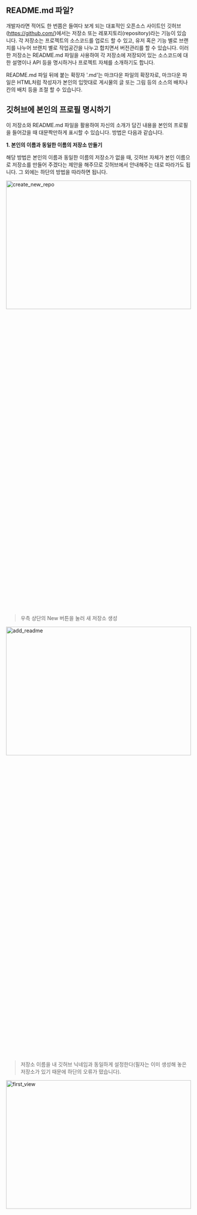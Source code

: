 ## README.md 파일?


 개발자라면 적어도 한 번쯤은 들여다 보게 되는 대표적인 오픈소스 사이트인 깃허브(https://github.com/)에서는 저장소 또는 레포지토리(repository)라는 기능이 있습니다. 각 저장소는 프로젝트의 소스코드를 업로드 할 수 있고, 유저 혹은 기능 별로 브랜치를 나누어 브랜치 별로 작업공간을 나누고 합치면서 버전관리를 할 수 있습니다. 이러한 저장소는 README.md 파일을 사용하여 각 저장소에 저장되어 있는 소스코드에 대한 설명이나 API 등을 명시하거나 프로젝트 자체를 소개하기도 합니다.



 README.md 파일 뒤에 붙는 확장자 '.md'는 마크다운 파일의 확장자로, 마크다운 파일은 HTML처럼 작성자가 본인의 입맛대로 게시물의 글 또는 그림 등의 소스의 배치나 칸의 배치 등을 조절 할 수 있습니다.



## 깃허브에 본인의 프로필 명시하기

   
 이 저장소와 README.md 파일을 활용하여 자신의 소개가 담긴 내용을 본인의 프로필을 들어갔을 때 대문짝만하게 표시할 수 있습니다. 방법은 다음과 같습니다.



**1. 본인의 이름과 동일한 이름의 저장소 만들기**


 해당 방법은 본인의 이름과 동일한 이름의 저장소가 없을 때, 깃허브 자체가 본인 이름으로 저장소를 만들어 주겠다는 제안을 해주므로 깃허브에서 안내해주는 대로 따라가도 됩니다. 그 외에는 하단의 방법을 따라하면 됩니다.

<img src="urlhere?raw=true" width="100%" height="30%" title="create_new_repo" alt="create_new_repo"></img>
 > 우측 상단의 New 버튼을 눌러 새 저장소 생성   

<img src="urlhere?raw=true" width="100%" height="30%" title="add_readme" alt="add_readme"></img>
 > 저장소 이름을 내 깃허브 닉네임과 동일하게 설정한다(필자는 이미 생성해 놓은 저장소가 있기 때문에 하단의 오류가 떴습니다).

<img src="urlhere?raw=true" width="100%" height="30%" title="first_view" alt="first_view"></img>
 > 스크롤해서 내린 후 Add a README file를 체크한 후 Create repository를 클릭한다
저장소를 만들고 나면 다음과 같은 화면을 보실 수 있습니다.
   
<img src="urlhere?raw=true" width="100%" height="30%" title="write_readme" alt="write_readme"></img>
 > 저장소를 만들고 난 후 볼 수 있는 화면
    
 우측 상단에 파란색 상자에 표시된 내용 처럼 본인의 이름으로 된 저장소는 자신의 프로필을 소개하는데 쓰입니다. README.md 파일의 제목 우측의 펜 모양을 클릭해 내용을 수정할 수 있습니다. 



**2. README.md파일 작성하기**

<img src="urlhere?raw=true" width="100%" height="30%" title="badge" alt="badge"></img>
   
 README.md를 작성하시면서 현재까지 작성된 내용의 preview를 보고 싶다 하시면 Edit file 옆에 Preview 버튼을 클릭하여 실시간으로 외부에 어떻게 보이는지 확인할 수 있습니다.



 README.md파일은 무조건 마크다운 형식으로만 작성해야하는 것은 아니며, 자신이 HTML이 좀더 친숙하다 싶으시다면 HTML로 작성하셔도 무관합니다. 



 일반적인 윈도우 사용자나 개발자가 아닌 분들은 좀 낯설 수 있는 마크다운 파일에 대한 마크다운 파일 작성법은 하단의 내용을 통해 참조하시면서 작성하시길 바랍니다.

https://gist.github.com/ihoneymon/652be052a0727ad59601


 프로필을 작성할 때, 자신의 기술 스텍이나 자신의 연락처 등을 남길 때, 단순히 링크만 올리는 것이 부담되는 경우에는 다음과 같이 뱃지를 사용하여 표현하거나 뱃지에 링크를 걸 수 있습니다.


<img src="urlhere?raw=true" width="100%" height="30%" title="myrepo" alt="myrepo"></img>
   
 깃허브를 꾸밀 때 자주 사용할 수 있는 뱃지들을 잘 정리해 놓은 저장소는 하단에 링크에 첨부해 두었습니다. 해당 글에 표시된 URL을 그대로 복사하여 붙여 넣으시거나 URL의 내용을 살짝 수정해 크기나 색깔을 조절할 수 있습니다. 뱃지 말고도 내 README.md파일이 열람된 횟수를 볼 수 있는 hits기능 등의 여러 기능들도 첨부되어 있으니 참고 바랍니다.

https://github.com/alexandresanlim/Badges4-README.md-Profile#-frameworks-


 이모티콘을 통해 좀 더 재밌는 표현을 사용할 수 있습니다.

https://getemoji.com/


 하단의 링크는 참조용으로 첨부해 놓은 제 깃허브 프로필 링크입니다. 여러분들의 깃허브 프로필을 작성하실 때 참고가 되면 좋겠습니다!



https://github.com/bnbong

<img src="urlhere?raw=true" width="100%" height="30%" title="i_cant" alt="i_cant"></img>
   
 > 깃허브에 업로드된 README.md파일에서 우측의 Raw 버튼을 누르면 해당 본문에 사용된 HTML코드나 md코드를 볼 수 있습니다.
